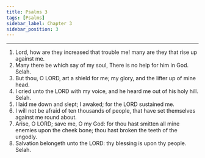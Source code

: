 ```yaml
---
title: Psalms 3
tags: [Psalms]
sidebar_label: Chapter 3
sidebar_position: 3
---
```


---
1. Lord, how are they increased that trouble me! many are they that rise up against me.
2. Many there be which say of my soul, There is no help for him in God. Selah.
3. But thou, O LORD, art a shield for me; my glory, and the lifter up of mine head.
4. I cried unto the LORD with my voice, and he heard me out of his holy hill. Selah.
5. I laid me down and slept; I awaked; for the LORD sustained me.
6. I will not be afraid of ten thousands of people, that have set themselves against me round about.
7. Arise, O LORD; save me, O my God: for thou hast smitten all mine enemies upon the cheek bone; thou hast broken the teeth of the ungodly.
8. Salvation belongeth unto the LORD: thy blessing is upon thy people. Selah.